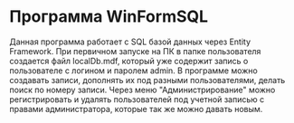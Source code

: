 # Программа WinFormSQL

Данная программа работает с SQL базой данных через Entity Framework.
При первичном запуске на ПК в папке пользователя создается файл localDb.mdf, который уже содержит запись о пользователе с логином и паролем admin.
В программе можно создавать записи, дополнять их под разными пользователями, делать поиск по номеру записи. 
Через меню "Администрирование" можно регистрировать и удалять пользователей под учетной записью с правами администратора, которые так же можно давать новым.
